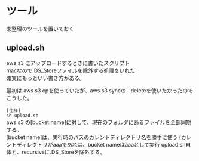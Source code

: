 # ツール
未整理のツールを置いておく

## upload.sh
aws s3 にアップロードするときに書いたスクリプト  
macなので.DS_Storeファイルを除外する処理をいれた  
確実にもっといい書き方がある。

最初は aws s3 cpを使っていたが、aws s3 syncの--deleteを使いたかったのでこうした。

`[仕様]`  
`sh upload.sh`  
aws s3 の[bucket name]に対して、現在のフォルダにあるファイルを全部同期する。  
[bucket name]は、実行時のパスのカレントディレクトリ名を勝手に使う
(カレントディレクトリがaaaであれば、bucket nameはaaaとして実行
upload.sh自体と、recursiveに.DS_Storeを除外する。
